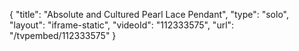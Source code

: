 {
    "title": "Absolute and Cultured Pearl Lace Pendant",
    "type": "solo",
    "layout": "iframe-static",
    "videoId": "112333575",
    "url": "\/tvpembed\/112333575"
}